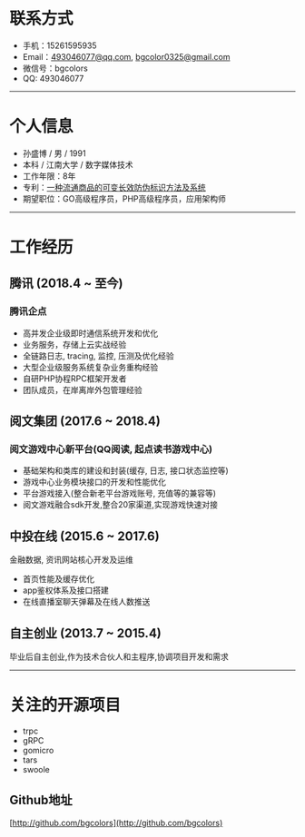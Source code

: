 

# 联系方式

- 手机：15261595935
- Email：493046077@qq.com, bgcolor0325@gmail.com
- 微信号：bgcolors
- QQ: 493046077

---

# 个人信息

 - 孙盛博 / 男 / 1991 
 - 本科 / 江南大学 / 数字媒体技术
 - 工作年限：8年
 - 专利：[一种流通商品的可变长效防伪标识方法及系统](https://www.google.com/patents/CN105321076A?cl=zh&dq=%E5%AD%99%E7%9B%9B%E5%8D%9A&hl=zh-CN&sa=X&ved=0ahUKEwj87tjx7_3SAhXmsVQKHU6zAysQ6AEIHDAA)
 - 期望职位：GO高级程序员，PHP高级程序员，应用架构师

---

# 工作经历

## 腾讯 (2018.4 ~ 至今)

### 腾讯企点
 - 高并发企业级即时通信系统开发和优化
 - 业务服务，存储上云实战经验
 - 全链路日志, tracing, 监控, 压测及优化经验
 - 大型企业级服务系统复杂业务重构经验
 - 自研PHP协程RPC框架开发者
 - 团队成员，在岸离岸外包管理经验

## 阅文集团 (2017.6 ~ 2018.4)

### 阅文游戏中心新平台(QQ阅读, 起点读书游戏中心)
 - 基础架构和类库的建设和封装(缓存, 日志, 接口状态监控等)
 - 游戏中心业务模块接口的开发和性能优化
 - 平台游戏接入(整合新老平台游戏账号, 充值等的兼容等)
 - 阅文游戏融合sdk开发,整合20家渠道,实现游戏快速对接

## 中投在线 (2015.6 ~ 2017.6)
金融数据, 资讯网站核心开发及运维
 - 首页性能及缓存优化
 - app鉴权体系及接口搭建
 - 在线直播室聊天弹幕及在线人数推送

## 自主创业 (2013.7 ~ 2015.4)
毕业后自主创业,作为技术合伙人和主程序,协调项目开发和需求


---

# 关注的开源项目
 - trpc
 - gRPC
 - gomicro
 - tars
 - swoole
## Github地址
[http://github.com/bgcolors](http://github.com/bgcolors)
